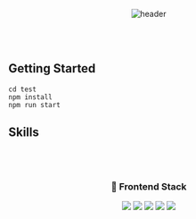<div align="center">

  ![header](https://capsule-render.vercel.app/api?type=soft&color=auto&height=300&section=header&text=Test&fontSize=90)
  
</div>

<br><br>

## Getting Started

    cd test
    npm install
    npm run start
    
## Skills

<br><br>

<div align="center">

  ### 📌 Frontend Stack
  <img src="https://img.shields.io/badge/CSS-1572B6?style=flat-square&logo=CSS3&logoColor=white"/>
  <img src="https://img.shields.io/badge/JavaScript-F7DF1E?style=flat-square&logo=JavaScript&logoColor=white"/>
  <img src="https://img.shields.io/badge/React-61DAFB?style=flat-square&logo=React&logoColor=white"/>
  <img src="https://img.shields.io/badge/styled-components-DB7093?style=flat-square&logo=styledcomponents&logoColor=white"/>
  <img src="https://img.shields.io/badge/npm-CB3837?style=flat-square&logo=npm&logoColor=white"/>
  
  <br><br>
  
</div>
